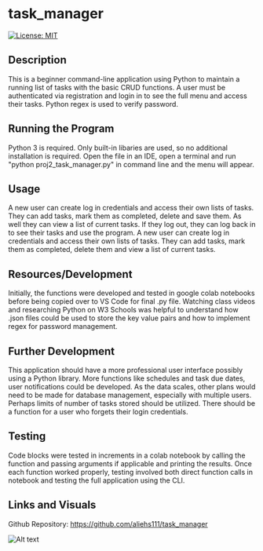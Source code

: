 # task_manager
[![License: MIT](https://img.shields.io/badge/License-MIT-yellow.svg)](https://opensource.org/licenses/MIT)
## Description
This is a beginner command-line application using Python to maintain a running list of tasks with the basic CRUD functions.  A user must be authenticated via registration and login in to see the full menu and access their tasks.  Python regex is used to verify password.
## Running the Program
Python 3 is required.  Only built-in libaries are used, so no additional installation is required.  Open the file in an IDE, open a terminal and run "python proj2_task_manager.py" in command line and the menu will appear.
## Usage
A new user can create log in credentials and access their own lists of tasks.  They can add tasks, mark them as completed, delete and save them.  As well they can view a list of current tasks.  If they log out, they can log back in to see their tasks and use the program.  A new user can create log in credentials and access their own lists of tasks.  They can add tasks, mark them as completed, delete them and view a list of current tasks.
## Resources/Development
Initially, the functions were developed and tested in google colab notebooks before being copied over to VS Code for final .py file.  Watching class videos and researching Python on W3 Schools was helpful to understand how .json files could be used to store the key value pairs and how to implement regex for password management.
## Further Development
This application should have a more professional user interface possibly using a Python library.  More functions like schedules and task due dates, user notifications could be developed.  As the data scales, other plans would need to be made for database management, especially with multiple users.  Perhaps limits of number of tasks stored should be utilized.  There should be a function for a user who forgets their login credentials.
## Testing
Code blocks were tested in increments in a colab notebook by calling the function and passing arguments if applicable and printing the results.  Once each function worked properly, testing involved both direct function calls in notebook and testing the full application using the CLI.
## Links and Visuals
Github Repository: https://github.com/aliehs111/task_manager

![Alt text](/assets/Screenshot_2025-03-13_at_12.41.06_PM.png)


